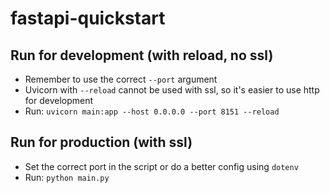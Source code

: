 # fastapi-quickstart

## Run for development (with reload, no ssl)
- Remember to use the correct `--port` argument 
- Uvicorn with `--reload` cannot be used with ssl, so it's easier to use http for development
- Run:
`uvicorn main:app --host 0.0.0.0 --port 8151 --reload` 


## Run for production (with ssl) 
- Set the correct port in the script or do a better config using `dotenv`
- Run: `python main.py`
